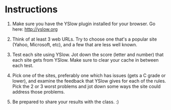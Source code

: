 # Instructions

1. Make sure you have the YSlow plugin installed for your browser. Go here: http://yslow.org

2. Think of at least 3 web URLs. Try to choose one that's a popular site (Yahoo, Microsoft, etc), and a few that are less well known.

3. Test each site using YSlow. Jot down the score (letter and number) that each site gets from YSlow. Make sure to clear your cache in between each test.

4. Pick one of the sites, preferably one which has issues (gets a C grade or lower), and examine the feedback that YSlow gives for each of the rules. Pick the 2 or 3 worst problems and jot down some ways the site could address those problems.

5. Be prepared to share your results with the class. :)